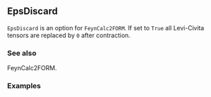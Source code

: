 ##  EpsDiscard 

`EpsDiscard` is an option for `FeynCalc2FORM`. If set to `True` all Levi-Civita tensors are replaced by `0` after contraction.

###  See also 

FeynCalc2FORM.

###  Examples 